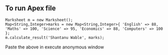 ## To run Apex file

```apxc
Marksheet m = new Marksheet();
Map<String,Integer>marks = new Map<String,Integer>{ 'English' => 88, 'Maths' => 100, 'Science' => 95, 'Economics' => 88, 'Computers' => 100 };
m.calculate_result('Shantanu Wable', marks);
```

Paste the above in execute anonymous window